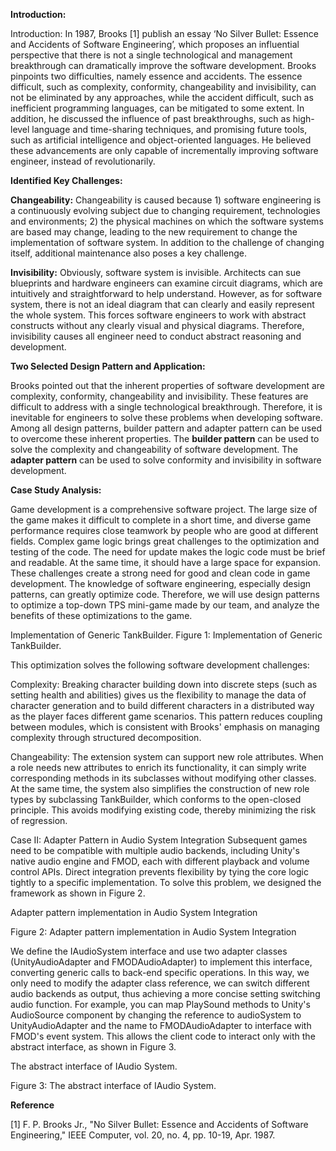 
**Introduction:**

Introduction: In 1987, Brooks [1] publish an essay ‘No Silver Bullet: Essence and Accidents of Software Engineering’, which proposes an influential perspective that there is not a single technological and management breakthrough can dramatically improve the software development. Brooks pinpoints two difficulties, namely essence and accidents. The essence difficult, such as complexity, conformity, changeability and invisibility, can not be eliminated by any approaches, while the accident difficult, such as inefficient programming languages, can be mitigated to some extent. In addition, he discussed the influence of past breakthroughs, such as high-level language and time-sharing techniques, and promising future tools, such as artificial intelligence and object-oriented languages. He believed these advancements are only capable of incrementally improving software engineer, instead of revolutionarily.



**Identified Key Challenges:**



**Changeability:** Changeability is caused because 1) software engineering is a continuously evolving subject due to changing requirement, technologies and environments; 2) the physical machines on which the software systems are based may change, leading to the new requirement to change the implementation of software system. In addition to the challenge of changing itself, additional maintenance also poses a key challenge.

**Invisibility:** Obviously, software system is invisible. Architects can sue blueprints and hardware engineers can examine circuit diagrams, which are intuitively and straightforward to help understand. However, as for software system, there is not an ideal diagram that can clearly and easily represent the whole system. This forces software engineers to work with abstract constructs without any clearly visual and physical diagrams. Therefore, invisibility causes all engineer need to conduct abstract reasoning and development.



**Two Selected Design Pattern and Application:**


Brooks pointed out that the inherent properties of software development are complexity, conformity, changeability and invisibility. These features are difficult to address with a single technological breakthrough. Therefore, it is inevitable for engineers to solve these problems when developing software. Among all design patterns, builder pattern and adapter pattern can be used to overcome these inherent properties. The **builder pattern** can be used to solve the complexity and changeability of software development. The **adapter pattern** can be used to solve conformity and invisibility in software development.


**Case Study Analysis:**


Game development is a comprehensive software project. The large size of the game makes it difficult to complete in a short time, and diverse game performance requires close teamwork by people who are good at different fields. Complex game logic brings great challenges to the optimization and testing of the code. The need for update makes the logic code must be brief and readable. At the same time, it should have a large space for expansion. These challenges create a strong need for good and clean code in game development. The knowledge of software engineering, especially design patterns, can greatly optimize code. Therefore, we will use design patterns to optimize a top-down TPS mini-game made by our team, and analyze the benefits of these optimizations to the game.

Implementation of Generic TankBuilder.
Figure 1: Implementation of Generic TankBuilder.

This optimization solves the following software development challenges:

Complexity: Breaking character building down into discrete steps (such as setting health and abilities) gives us the flexibility to manage the data of character generation and to build different characters in a distributed way as the player faces different game scenarios. This pattern reduces coupling between modules, which is consistent with Brooks' emphasis on managing complexity through structured decomposition.

Changeability: The extension system can support new role attributes. When a role needs new attributes to enrich its functionality, it can simply write corresponding methods in its subclasses without modifying other classes. At the same time, the system also simplifies the construction of new role types by subclassing TankBuilder, which conforms to the open-closed principle. This avoids modifying existing code, thereby minimizing the risk of regression.

Case II: Adapter Pattern in Audio System Integration
Subsequent games need to be compatible with multiple audio backends, including Unity's native audio engine and FMOD, each with different playback and volume control APIs. Direct integration prevents flexibility by tying the core logic tightly to a specific implementation. To solve this problem, we designed the framework as shown in Figure 2.

Adapter pattern implementation in Audio System Integration

Figure 2: Adapter pattern implementation in Audio System Integration

We define the IAudioSystem interface and use two adapter classes (UnityAudioAdapter and FMODAudioAdapter) to implement this interface, converting generic calls to back-end specific operations. In this way, we only need to modify the adapter class reference, we can switch different audio backends as output, thus achieving a more concise setting switching audio function. For example, you can map PlaySound methods to Unity's AudioSource component by changing the reference to audioSystem to UnityAudioAdapter and the name to FMODAudioAdapter to interface with FMOD's event system. This allows the client code to interact only with the abstract interface, as shown in Figure 3.

The abstract interface of IAudio System.

Figure 3: The abstract interface of IAudio System.

**Reference**

[1] F. P. Brooks Jr., "No Silver Bullet: Essence and Accidents of Software Engineering," IEEE Computer, vol. 20, no. 4, pp. 10-19, Apr. 1987.

